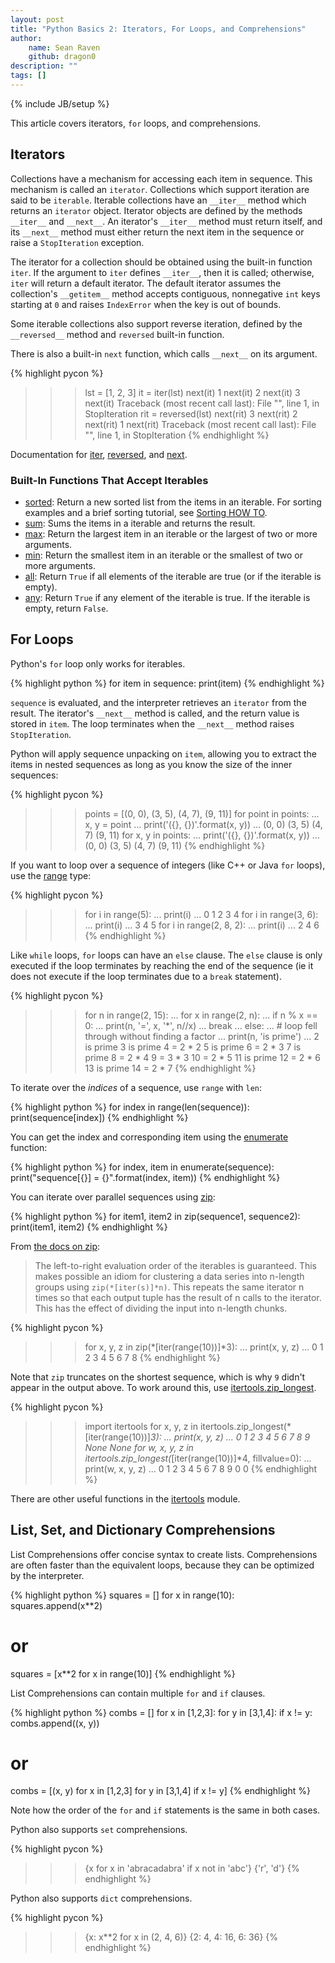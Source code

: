 ```yaml
---
layout: post
title: "Python Basics 2: Iterators, For Loops, and Comprehensions"
author:
    name: Sean Raven
    github: dragon0
description: ""
tags: []
---
```

{% include JB/setup %}

This article covers iterators, `for` loops, and comprehensions.

## Iterators

Collections have a mechanism for accessing each item in sequence.
This mechanism is called an `iterator`.
Collections which support iteration are said to be `iterable`.
Iterable collections have an `__iter__` method which returns an `iterator` object.
Iterator objects are defined by the methods `__iter__` and `__next__`.
An iterator's `__iter__` method must return itself,
and its `__next__` method must either return the next item in the sequence
or raise a `StopIteration` exception.

The iterator for a collection should be obtained using the built-in function `iter`.
If the argument to `iter` defines `__iter__`, then it is called;
otherwise, `iter` will return a default iterator.
The default iterator assumes the collection's `__getitem__` method accepts
contiguous, nonnegative `int` keys starting at `0` and raises `IndexError` when
the key is out of bounds.

Some iterable collections also support reverse iteration, defined by the
`__reversed__` method and `reversed` built-in function.

There is also a built-in `next` function, which calls `__next__` on its argument.

{% highlight pycon %}
>>> lst = [1, 2, 3]
>>> it = iter(lst)
>>> next(it)
1
>>> next(it)
2
>>> next(it)
3
>>> next(it)
Traceback (most recent call last):
  File "<stdin>", line 1, in <module>
StopIteration
>>> rit = reversed(lst)
>>> next(rit)
3
>>> next(rit)
2
>>> next(rit)
1
>>> next(rit)
Traceback (most recent call last):
  File "<stdin>", line 1, in <module>
StopIteration
{% endhighlight %}

Documentation for
[iter](https://docs.python.org/3/library/functions.html#iter),
[reversed](https://docs.python.org/3/library/functions.html#reversed),
and
[next](https://docs.python.org/3/library/functions.html#next).

### Built-In Functions That Accept Iterables

- [sorted](https://docs.python.org/3/library/functions.html#sorted):
  Return a new sorted list from the items in an iterable.
  For sorting examples and a brief sorting tutorial, see
  [Sorting HOW TO](https://docs.python.org/3/howto/sorting.html#sortinghowto).
- [sum](https://docs.python.org/3/library/functions.html#sum):
  Sums the items in a iterable and returns the result.
- [max](https://docs.python.org/3/library/functions.html#max):
  Return the largest item in an iterable or the largest of two or more
  arguments.
- [min](https://docs.python.org/3/library/functions.html#min):
  Return the smallest item in an iterable or the smallest of two or more
  arguments.
- [all](https://docs.python.org/3/library/functions.html#all):
  Return `True` if all elements of the iterable are true (or if the iterable is
  empty).
- [any](https://docs.python.org/3/library/functions.html#any):
  Return `True` if any element of the iterable is true. If the iterable is
  empty, return `False`.

## For Loops

Python's `for` loop only works for iterables.

{% highlight python %}
for item in sequence:
    print(item)
{% endhighlight %}

`sequence` is evaluated, and the interpreter retrieves an `iterator` from the
result.
The iterator's `__next__` method is called, and the return value is stored in
`item`.
The loop terminates when the `__next__` method raises `StopIteration`.

Python will apply sequence unpacking on `item`, allowing you to extract the
items in nested sequences as long as you know the size of the inner sequences:

{% highlight pycon %}
>>> points = [(0, 0), (3, 5), (4, 7), (9, 11)]
>>> for point in points:
...     x, y = point
...     print('({}, {})'.format(x, y))
... 
(0, 0)
(3, 5)
(4, 7)
(9, 11)
>>> for x, y in points:
...     print('({}, {})'.format(x, y))
... 
(0, 0)
(3, 5)
(4, 7)
(9, 11)
{% endhighlight %}

If you want to loop over a sequence of integers (like C++ or Java `for` loops),
use the [range](https://docs.python.org/3/library/stdtypes.html#typesseq-range)
type:

{% highlight pycon %}
>>> for i in range(5):
...     print(i)
... 
0
1
2
3
4
>>> for i in range(3, 6):
...     print(i)
... 
3
4
5
>>> for i in range(2, 8, 2):
...     print(i)
... 
2
4
6
{% endhighlight %}

Like `while` loops, `for` loops can have an `else` clause.
The `else` clause is only executed if the loop terminates by reaching the end of
the sequence (ie it does not execute if the loop terminates due to a `break`
statement).

{% highlight pycon %}
>>> for n in range(2, 15):
...     for x in range(2, n):
...         if n % x == 0:
...             print(n, '=', x, '*', n//x)
...             break
...     else:
...         # loop fell through without finding a factor
...         print(n, 'is prime')
... 
2 is prime
3 is prime
4 = 2 * 2
5 is prime
6 = 2 * 3
7 is prime
8 = 2 * 4
9 = 3 * 3
10 = 2 * 5
11 is prime
12 = 2 * 6
13 is prime
14 = 2 * 7
{% endhighlight %}

To iterate over the *indices* of a sequence, use `range` with `len`:

{% highlight python %}
for index in range(len(sequence)):
    print(sequence[index])
{% endhighlight %}

You can get the index and corresponding item using the
[enumerate](https://docs.python.org/3/library/functions.html#enumerate)
function:

{% highlight python %}
for index, item in enumerate(sequence):
    print("sequence[{}] = {}".format(index, item))
{% endhighlight %}

You can iterate over parallel sequences using
[zip](https://docs.python.org/3/library/functions.html#zip):

{% highlight python %}
for item1, item2 in zip(sequence1, sequence2):
    print(item1, item2)
{% endhighlight %}

From [the docs on zip](https://docs.python.org/3/library/functions.html#zip):

> The left-to-right evaluation order of the iterables is guaranteed. This makes 
possible an idiom for clustering a data series into n-length groups using 
`zip(*[iter(s)]*n)`. This repeats the same iterator n times so that each output 
tuple has the result of n calls to the iterator. This has the effect of 
dividing the input into n-length chunks.

{% highlight pycon %}
>>> for x, y, z in zip(*[iter(range(10))]*3):
...     print(x, y, z)
... 
0 1 2
3 4 5
6 7 8
{% endhighlight %}

Note that `zip` truncates on the shortest sequence, which is why `9` didn't
appear in the output above.
To work around this, use
[itertools.zip_longest](https://docs.python.org/3/library/itertools.html#itertools.zip_longest).

{% highlight pycon %}
>>> import itertools
>>> for x, y, z in itertools.zip_longest(*[iter(range(10))]*3):
...     print(x, y, z)
... 
0 1 2
3 4 5
6 7 8
9 None None
>>> for w, x, y, z in itertools.zip_longest(*[iter(range(10))]*4, fillvalue=0):
...     print(w, x, y, z)
... 
0 1 2 3
4 5 6 7
8 9 0 0
{% endhighlight %}

There are other useful functions in the
[itertools](https://docs.python.org/3/library/itertools.html) module.

## List, Set, and Dictionary Comprehensions

List Comprehensions offer concise syntax to create lists.
Comprehensions are often faster than the equivalent loops, because they can be
optimized by the interpreter.

{% highlight python %}
squares = []
for x in range(10):
    squares.append(x**2)

# or
squares = [x**2 for x in range(10)]
{% endhighlight %}

List Comprehensions can contain multiple `for` and `if` clauses.

{% highlight python %}
combs = []
for x in [1,2,3]:
    for y in [3,1,4]:
        if x != y:
            combs.append((x, y))
# or
combs = [(x, y) for x in [1,2,3] for y in [3,1,4] if x != y]
{% endhighlight %}

Note how the order of the `for` and `if` statements is the same in both cases.

Python also supports `set` comprehensions.

{% highlight pycon %}
>>> {x for x in 'abracadabra' if x not in 'abc'}
{'r', 'd'}
{% endhighlight %}

Python also supports `dict` comprehensions.

{% highlight pycon %}
>>> {x: x**2 for x in (2, 4, 6)}
{2: 4, 4: 16, 6: 36}
{% endhighlight %}

